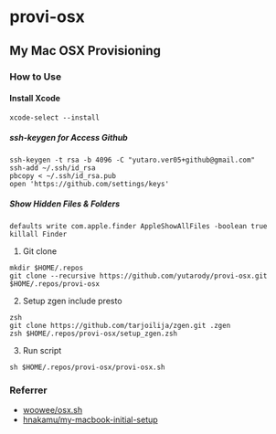 # provi-osx

## My Mac OSX Provisioning

### How to Use

#### Install Xcode
```
xcode-select --install
```
##### ssh-keygen for Access Github
```
ssh-keygen -t rsa -b 4096 -C "yutaro.ver05+github@gmail.com"
ssh-add ~/.ssh/id_rsa
pbcopy < ~/.ssh/id_rsa.pub
open 'https://github.com/settings/keys'
```

##### Show Hidden Files & Folders
```
defaults write com.apple.finder AppleShowAllFiles -boolean true
killall Finder
```

1. Git clone
```
mkdir $HOME/.repos
git clone --recursive https://github.com/yutarody/provi-osx.git  $HOME/.repos/provi-osx
```
2. Setup zgen include presto
```
zsh
git clone https://github.com/tarjoilija/zgen.git .zgen
zsh $HOME/.repos/provi-osx/setup_zgen.zsh
```

3. Run script
```
sh $HOME/.repos/provi-osx/provi-osx.sh
```

### Referrer
  + [woowee/osx.sh](https://gist.github.com/woowee/6414643)
  + [hnakamu/my-macbook-initial-setup](https://github.com/hnakamur/my-macbook-initial-setup)
